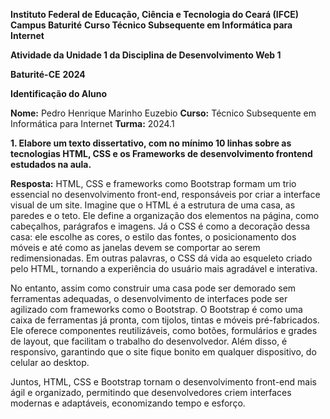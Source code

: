 **Instituto Federal de Educação, Ciência e Tecnologia do Ceará (IFCE)**
**Campus Baturité**
**Curso Técnico Subsequente em Informática para Internet**

**Atividade da Unidade 1 da Disciplina de Desenvolvimento Web 1**

**Baturité-CE**
**2024**

**Identificação do Aluno**

**Nome:** Pedro Henrique Marinho Euzebio
**Curso:** Técnico Subsequente em Informática para Internet
**Turma:** 2024.1

**1. Elabore um texto dissertativo, com no mínimo 10 linhas sobre as tecnologias HTML, CSS e os Frameworks de desenvolvimento frontend estudados na aula.**

**Resposta:** HTML, CSS e frameworks como Bootstrap formam um trio essencial no desenvolvimento front-end, responsáveis por criar a interface visual de um site. Imagine que o HTML é a estrutura de uma casa, as paredes e o teto. Ele define a organização dos elementos na página, como cabeçalhos, parágrafos e imagens. Já o CSS é como a decoração dessa casa: ele escolhe as cores, o estilo das fontes, o posicionamento dos móveis e até como as janelas devem se comportar ao serem redimensionadas. Em outras palavras, o CSS dá vida ao esqueleto criado pelo HTML, tornando a experiência do usuário mais agradável e interativa.

No entanto, assim como construir uma casa pode ser demorado sem ferramentas adequadas, o desenvolvimento de interfaces pode ser agilizado com frameworks como o Bootstrap. O Bootstrap é como uma caixa de ferramentas já pronta, com tijolos, tintas e móveis pré-fabricados. Ele oferece componentes reutilizáveis, como botões, formulários e grades de layout, que facilitam o trabalho do desenvolvedor. Além disso, é responsivo, garantindo que o site fique bonito em qualquer dispositivo, do celular ao desktop.

Juntos, HTML, CSS e Bootstrap tornam o desenvolvimento front-end mais ágil e organizado, permitindo que desenvolvedores criem interfaces modernas e adaptáveis, economizando tempo e esforço.
